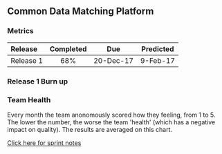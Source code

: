 ## Common Data Matching Platform
### Metrics

| Release |Completed  | Due | Predicted |
|:-----| :-----:|:-----:|:-----:|
|Release 1  | 68% |20-Dec-17 | 9-Feb-17 |



### Release 1 Burn up
<div id="chart1"></div>
<script>
var chart = c3.generate({

axis: {
x: {
label: 'Sprint'
},
y: {
label: 'Work'
}
},

data: {
x: 'x',
columns: [
['x', 1, 2, 3, 4, 5, 6, 7, 8, 9, 10, 11],
['done', 6, 13, 19, 25, 31, 38, 44, 50, 53, 0, 0],
['to do', 73, 67, 60, 54, 48, 42, 35,29 ,26 , 0, 0],
['required', 7, 14, 22, 29, 36, 43, 50, 57, 65, 72, 79],
],



type: 'bar',
types: {
required: 'line',
},

groups: [ 
['to do','done'] ] 
},

legend: {
position: 'right'
},

bindto: '#chart1'

});
</script>

### Team Health
<div id="chart2"></div>
<script>
var chart = c3.generate({

axis: {
x: {
type: 'timeseries',
tick: {
format: '%m-%Y'
}
}
},


data: {
x: 'x',
columns: [
['x', '2017-07-07', '2017-08-07', '2017-09-12', '2017-10-12', '2017-11-14', '2017-12-14'],
['data1', 2.8 , 4.0, 4.0 ,4.3 ,4.0 ,3.3],
['data2', 3.2 , 3.8,3.7 ,4.3 ,3.7 ,4.3],
['data3', 3.6,3.0 ,4.0 ,4.8 ,4.3 , 4.3],
['data4', 2.6,3.5 ,4.0 ,4.5 ,3.9 ,3.7],
['data5', 3.3,4.5 ,4.0 ,4.8 ,4.3 , 4.0],
['data6', 2.9,3.3 ,3.0 ,3.0 ,3.3 ,3.0],
['data7', 3.7 , 3.5,4.3 ,3.5 ,3.0 ,4.0],
['data8', 3.4, 2.8,3.3 ,3.5 ,4.0 ,3.3],
['data9', 3.2, 3.5,4.0 ,4.5 ,4.0 , 4.3],
['data10', 3.2,3.8 ,4.0 ,4.0 ,4.5 ,4.3],
['data11', 3.0 ,3.8 ,4.0 ,3.5 ,4.3 ,4.0],
['data12', 4.0 ,4.0 ,4.0 ,5.0 ,4.6 ,4.3]
],

names: {
data1: 'I don't know whats going on',
data2: 'I feel like I am working on my own',
data3: 'I feel like work is being pushed on me',
data4: 'I dont know what work is next',
data5: 'I dont feel my work contributes to the goal',
data6: 'I am not happy with my working environment',
data7: 'I dont get time to improve my skills/knowledge',
data8: 'I dont get enough time to tackle technical debt',
data9: 'I dont feel I can raise anything with the whole team',
data10:'I dont feel my voice is being heard',
data11:'I dont feel supported by my team',
data12:'I dont understand the work that I am doing'
},

types: {
data1: 'area-spline',
data2: 'area-spline',
data3: 'area-spline',
data4: 'area-spline',
data5: 'area-spline',
data6: 'area-spline',
data7: 'area-spline',
data8: 'area-spline',
data9: 'area-spline',
data10: 'area-spline',
data11: 'area-spline',
data12: 'area-spline'
},

groups: 
[['data1', 'data2', 'data3', 'data4', 'data5', 'data6', 'data7', 'data8', 'data9','data10','data11','data12']]
},

legend: {
position: 'right'
},

bindto: '#chart2'

});
</script>

Every month the team anonomously scored how they feeling, from 1 to 5. The lower the number, the worse the team 'health' (which has a negative impact on quality). The results are averaged on this chart. 


[Click here for sprint notes](notes.html)
